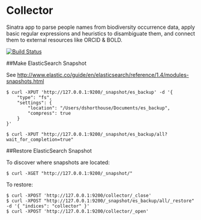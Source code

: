 # Collector
Sinatra app to parse people names from biodiversity occurrence data, apply basic regular expressions and heuristics to disambiguate them, and connect them to external resources like ORCID & BOLD.

[![Build Status](https://travis-ci.org/dshorthouse/collector.svg?branch=master)](https://travis-ci.org/dshorthouse/collector)

##Make ElasticSearch Snapshot

See http://www.elastic.co/guide/en/elasticsearch/reference/1.4/modules-snapshots.html

    $ curl -XPUT 'http://127.0.0.1:9200/_snapshot/es_backup' -d '{
        "type": "fs",
        "settings": {
            "location": "/Users/dshorthouse/Documents/es_backup",
            "compress": true
        }
    }'

    $ curl -XPUT "http://127.0.0.1:9200/_snapshot/es_backup/all?wait_for_completion=true"

##Restore ElasticSearch Snapshot

To discover where snapshots are located:

    $ curl -XGET "http://127.0.0.1:9200/_snapshot/"

To restore:

    $ curl -XPOST 'http://127.0.0.1:9200/collector/_close'
    $ curl -XPOST "http://127.0.0.1:9200/_snapshot/es_backup/all/_restore" -d '{ "indices": "collector" }'
    $ curl -XPOST 'http://127.0.0.1:9200/collector/_open'
